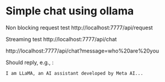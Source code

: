 # Simple chat using ollama

Non blocking request test
http://localhost:7777/api/request

Streaming test
http://localhost:7777/api/chat

http://localhost:7777/api/chat?message=who%20are%20you

Should reply, e.g., :

    I am LLaMA, an AI assistant developed by Meta AI...
